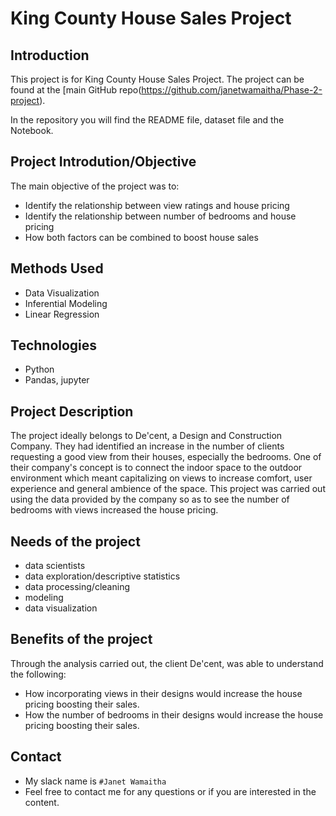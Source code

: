 
# King County House Sales Project

## Introduction
This project is for King County House Sales Project. The project can be found at the [main GitHub repo(https://github.com/janetwamaitha/Phase-2-project).

In the repository you will find the README file, dataset file and the Notebook.

##  Project Introdution/Objective
The main objective of the project was to:
* Identify the relationship between view ratings and house pricing
* Identify the relationship between number of bedrooms and house pricing
* How both factors can be combined to boost house sales

## Methods Used
* Data Visualization
* Inferential Modeling
* Linear Regression

## Technologies
* Python
* Pandas, jupyter

## Project Description
The project ideally belongs to De'cent, a Design and Construction Company. They had identified an increase in the number of clients requesting a good view from their houses, especially the bedrooms. One of their company's concept is to connect the indoor space to the outdoor environment which meant capitalizing on views to increase comfort, user experience and general ambience of the space. This project was carried out using the data provided by the company so as to see the number of bedrooms with views increased the house pricing.

## Needs of the project
- data scientists
- data exploration/descriptive statistics
- data processing/cleaning
- modeling
- data visualization

## Benefits of the project
Through the analysis carried out, the client De'cent, was able to understand the following: 
* How incorporating views in their designs would increase the house pricing boosting their sales.
* How the number of bedrooms in their designs would increase the house pricing boosting their sales.

## Contact  
* My slack name is `#Janet Wamaitha`
* Feel free to contact me for any questions or if you are interested in the content.
